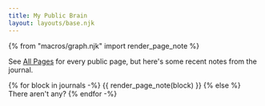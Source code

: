 ```yaml
---
title: My Public Brain
layout: layouts/base.njk
---
```

{% from "macros/graph.njk" import render_page_note %}

See [All Pages](/page/) for every public page, but here's some recent notes from the journal.

{% for block in journals -%}
  {{ render_page_note(block) }}
{% else %}
There aren't any?
{% endfor -%}
